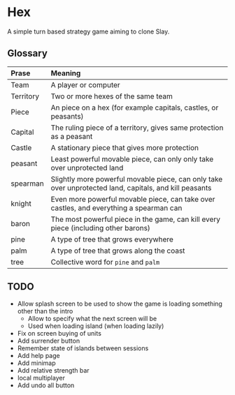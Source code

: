 # Hex

A simple turn based strategy game aiming to clone Slay.

## Glossary

| Prase     | Meaning                                                                                                |
| :-------- | :----------------------------------------------------------------------------------------------------- |
| Team      | A player or computer                                                                                   |
| Territory | Two or more hexes of the same team                                                                     |
| Piece     | An piece on a hex (for example capitals, castles, or peasants)                                         |
| Capital   | The ruling piece of a territory, gives same protection as a peasant                                    |
| Castle    | A stationary piece that gives more protection                                                          |
| peasant   | Least powerful movable piece, can only only take over unprotected land                                 |
| spearman  | Slightly more powerful movable piece, can only take over unprotected land, capitals, and kill peasants |
| knight    | Even more powerful movable piece, can take over castles, and everything a spearman can                 |
| baron     | The most powerful piece in the game, can kill every piece (including other barons)                      |
| pine      | A type of tree that grows everywhere                                                                   |
| palm      | A type of tree that grows along the coast                                                              |
| tree      | Collective word for `pine` and `palm`                                                                  |

## TODO

* Allow splash screen to be used to show the game is loading something other than the intro
  * Allow to specify what the next screen will be
  * Used when loading island (when loading lazily)
* Fix on screen buying of units
* Add surrender button
* Remember state of islands between sessions
* Add help page
* Add minimap
* Add relative strength bar
* local multiplayer
* Add undo all button
